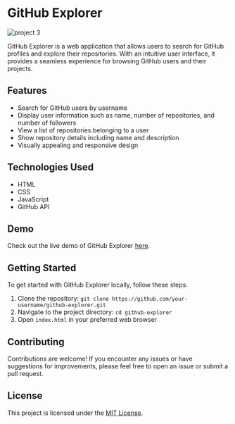 # GitHub Explorer

![project 3](https://github.com/lil-Ribhav-Bhatt1012/CodeClause_Github_Explorer/assets/77582313/94e4ecba-24b0-4d12-a7f9-45738e762df2)


GitHub Explorer is a web application that allows users to search for GitHub profiles and explore their repositories. With an intuitive user interface, it provides a seamless experience for browsing GitHub users and their projects.

## Features

- Search for GitHub users by username
- Display user information such as name, number of repositories, and number of followers
- View a list of repositories belonging to a user
- Show repository details including name and description
- Visually appealing and responsive design

## Technologies Used

- HTML
- CSS
- JavaScript
- GitHub API

## Demo

Check out the live demo of GitHub Explorer [here](https://github-explorerrr.netlify.app).

## Getting Started

To get started with GitHub Explorer locally, follow these steps:

1. Clone the repository: `git clone https://github.com/your-username/github-explorer.git`
2. Navigate to the project directory: `cd github-explorer`
3. Open `index.html` in your preferred web browser

## Contributing

Contributions are welcome! If you encounter any issues or have suggestions for improvements, please feel free to open an issue or submit a pull request.

## License

This project is licensed under the [MIT License](LICENSE).

